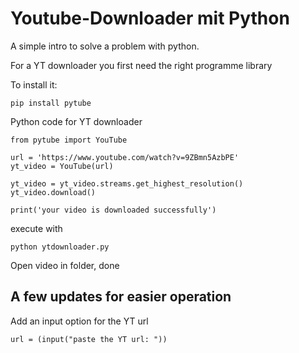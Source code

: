 # Youtube-Downloader mit Python

A simple intro to solve a problem with python. 



For a YT downloader you first need the right programme library 

To install it:

	pip install pytube
		


	

Python code for YT downloader

	from pytube import YouTube

	url = 'https://www.youtube.com/watch?v=9ZBmn5AzbPE'
	yt_video = YouTube(url)

	yt_video = yt_video.streams.get_highest_resolution()
	yt_video.download()

	print('your video is downloaded successfully')

execute with

	python ytdownloader.py
	
Open video in folder, done

## A few updates for easier operation

Add an input option for the YT url
	
	url = (input("paste the YT url: "))
	


